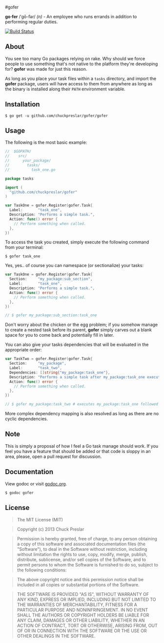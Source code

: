 #gofer

__go·fer__ /ˈgō-fər/ _(n)_ - An employee who runs errands in addition to performing regular duties.

[![Build Status](https://drone.io/github.com/chuckpreslar/gofer/status.png)](https://drone.io/github.com/chuckpreslar/gofer/latest)

## About

You see too many Go packages relying on rake.  Why should we force people to use something that's not native to the platform they're developing for?  __gofer__ was made for just this reason.

As long as you place your task files within a `tasks` directory, and import the __gofer__ package, users will have access to them from anywhere as long as the binary is installed along their `PATH` environment variable.

## Installation

    $ go get -u github.com/chuckpreslar/gofer/gofer

## Usage

The following is the most basic example:

```go
//  $GOPATH/
//    src/
//      your_package/
//        tasks/
//          task_one.go

package tasks

import (
  "github.com/chuckpreslar/gofer"
)

var TaskOne = gofer.Register(gofer.Task{
  Label:       "task_one",
  Description: "Performs a simple task.",
  Action: func() error {
    // Perform something when called.
  },
})
```

To access the task you created, simply execute the following command from your terminal:

    $ gofer task_one

Yes, yes.. of course you can namespace (or sectionalize) your tasks:

```go
var TaskOne = gofer.Register(gofer.Task{
  Section:     "my_package:sub_section",
  Label:       "task_one",
  Description: "Performs a simple task.",
  Action: func() error {
    // Perform something when called.
  },
})

// $ gofer my_package:sub_section:task_one
```

Don't worry about the chicken or the egg problem; if you somehow manage to create a nested task before its parent, __gofer__ simply carves out a blank space for you to come back and potentially fill in later.

You can also give your tasks dependencies that will be evaluated in the appropriate order:

```go
var TaskTwo = gofer.Register(gofer.Task{
  Section:     "my_package",
  Label:       "task_two",
  Dependencies: []string{"my_package:task_one"},
  Description: "Performs a simple task after my_package:task_one executes.",
  Action: func() error {
    // Perform something when called.
  },
})

// $ gofer my_package:task_two # executes my_package:task_one followed by my_package:task_two
```

More complex dependency mapping is also resolved as long as there are no cyclic dependencies.

## Note

This is simply a proposal of how I feel a Go task manage should work.  If you feel you have a feature that should be added or that code is sloppy in an area, please, open a pull request for discussion.

## Documentation

View godoc or visit [godoc.org](http://godoc.org/github.com/chuckpreslar/gofer).

    $ godoc gofer

## License

> The MIT License (MIT)

> Copyright (c) 2013 Chuck Preslar

> Permission is hereby granted, free of charge, to any person obtaining a copy
> of this software and associated documentation files (the "Software"), to deal
> in the Software without restriction, including without limitation the rights
> to use, copy, modify, merge, publish, distribute, sublicense, and/or sell
> copies of the Software, and to permit persons to whom the Software is
> furnished to do so, subject to the following conditions:

> The above copyright notice and this permission notice shall be included in
> all copies or substantial portions of the Software.

> THE SOFTWARE IS PROVIDED "AS IS", WITHOUT WARRANTY OF ANY KIND, EXPRESS OR
> IMPLIED, INCLUDING BUT NOT LIMITED TO THE WARRANTIES OF MERCHANTABILITY,
> FITNESS FOR A PARTICULAR PURPOSE AND NONINFRINGEMENT. IN NO EVENT SHALL THE
> AUTHORS OR COPYRIGHT HOLDERS BE LIABLE FOR ANY CLAIM, DAMAGES OR OTHER
> LIABILITY, WHETHER IN AN ACTION OF CONTRACT, TORT OR OTHERWISE, ARISING FROM,
> OUT OF OR IN CONNECTION WITH THE SOFTWARE OR THE USE OR OTHER DEALINGS IN
> THE SOFTWARE.

